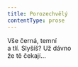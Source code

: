 ```yaml
---
title: Porozechvělý
contentType: prose
---
```


<section>

Vše černá, temní  
a tlí. Slyšíš? Už dávno  
že tě čekají…

</section>
